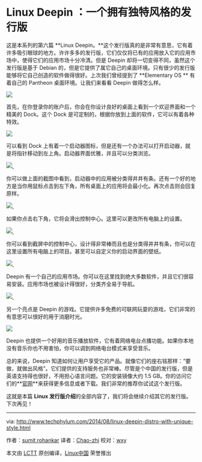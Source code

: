 Linux Deepin ：一个拥有独特风格的发行版
===============


这是本系列的第六篇 **Linux Deepin。**这个发行版真的是非常有意思，它有着许多吸引眼球的地方。许许多多的发行版，它们仅仅将已有的应用放入它的应用市场中，使得它们的应用市场十分冷清。但是 Deepin 却将一切变得不同，虽然这个发行版是基于 Debian 的，但是它提供了属它自己的桌面环境。只有很少的发行版能够将它自己创造的软件做得很好。上次我们曾经提到了 **Elementary OS ** 有着自己的 Pantheon 桌面环境。让我们来看看 Deepin 做得怎么样。

[
 ![](http://2.bp.blogspot.com/-xKbTZAtY2eg/U_xD1M8LocI/AAAAAAAAAp8/DXQP6iaLD00/s1600/DeepinScreenshot20140826131241.png) 
][6]

首先，在你登录你的账户后，你会在你设计良好的桌面上看到一个欢迎界面和一个精美的 Dock。这个 Dock 是可定制的，根据你放到上面的软件，它可以有着各种特效。

[
 ![](http://2.bp.blogspot.com/-WPddx-EYlZw/U_xD0bjQotI/AAAAAAAAApw/vDx8O8myVI4/s1600/DeepinScreenshot20140826131302.png) 
][7]

可以看到 Dock 上有着一个启动器图标，但是还有一个办法可以打开启动器，就是将指针移动到左上角。启动器界面优雅，并且可以分类浏览。

[
 ![](http://2.bp.blogspot.com/-FTOcyeJfs_k/U_xD0ErsgzI/AAAAAAAAAps/w4v1UFhaDWs/s1600/DeepinScreenshot20140826131320.png) 
][8] 

你可以做上面的截图中看到，启动器中的应用被分类得井井有条。还有一个好的地方是当你用鼠标点击到左下角，所有桌面上的应用将会最小化。再次点击则会回复原样。

[
 ![](http://3.bp.blogspot.com/-MVFLbWGTVJg/U_xD-xLuTrI/AAAAAAAAAqE/CD2bFiJsxqA/s1600/DeepinScreenshot20140826131333.png) 
][9] 

如果你点击右下角，它将会滑出控制中心。这里可以更改所有电脑上的设置。

[
 ![](http://2.bp.blogspot.com/-0EYqhY3WQFI/U_xEB8zO9RI/AAAAAAAAAqU/Jy54wrFZ2J8/s1600/DeepinScreenshot20140826131722.png) 
][10] 

你可以看到截屏中的控制中心，设计得非常棒而且也是分类得井井有条，你可以在这里设置所有电脑上的项目。甚至可以自定义你的启动界面的壁纸。

[
 ![](http://3.bp.blogspot.com/-Rpz5kyTxK_M/U_xD_1QkdaI/AAAAAAAAAqI/Wco4CDnWUHw/s1600/DeepinScreenshot20140826131837.png) 
][11] 

Deepin 有一个自己的应用市场。你可以在这里找到绝大多数软件，并且它们很容易安装。应用市场也被设计得很好，分类齐全易于导航。

[
 ![](http://2.bp.blogspot.com/-MDSiaRVT59c/U_xEJpwBSLI/AAAAAAAAAqk/s3As7rmqQxc/s1600/DeepinScreenshot20140826132205.png) 
][12] 

另一个亮点是 Deepin 的游戏。它提供许多免费的可联网玩耍的游戏，它们非常的有意思可以很好的用于消磨时光。

[
 ![](http://2.bp.blogspot.com/-yx8wExwyjFs/U_xML8CxBEI/AAAAAAAAAq0/r2RfwtnrdhU/s1600/DeepinScreenshot20140826142428.png) 
][13]

Deepin 也提供一个好用的音乐播放软件，它有着网络电台点播功能。如果你本地没有音乐你也不用害怕，你可以调到网络电台模式来享受音乐。

总的来说，Deepin 知道如何让用户享受它的产品。就像它们的座右铭那样：“要做，就做出风格”。它们提供的支持服务也非常棒。尽管是个中国的发行版，但是英语支持得也很好，不用担心语言问题。它的安装镜像大约 1.5 GB。你的访问它们的**[官网][14]**来获得更多信息或者下载。我们非常的推荐你试试这个发行版。

这就是本篇 **Linux 发行版介绍**的全部内容了，我们将会继续介绍其它的发行版。下次再见！

--------------------------------------------------------------------------------

via: http://www.techphylum.com/2014/08/linux-deepin-distro-with-unique-style.html

作者：[sumit rohankar][a]
译者：[Chao-zhi](https://github.com/Chao-zhi)
校对：[wxy](https://github.com/wxy)

本文由 [LCTT](https://github.com/LCTT/TranslateProject) 原创编译，[Linux中国](https://linux.cn/) 荣誉推出

[a]:https://plus.google.com/112160169713374382262
[1]:http://www.techphylum.com/2014/06/linux-mint-introduction.html
[2]:http://www.techphylum.com/2014/05/elementary-os-brief-introduction.html
[3]:http://www.techphylum.com/2014/05/Introduction-to-fedora.html
[4]:http://www.techphylum.com/2014/05/what-is-debian-brief-introduction.html
[5]:http://www.techphylum.com/2014/05/what-is-opensuse-introduction.html
[6]:http://2.bp.blogspot.com/-xKbTZAtY2eg/U_xD1M8LocI/AAAAAAAAAp8/DXQP6iaLD00/s1600/DeepinScreenshot20140826131241.png
[7]:http://2.bp.blogspot.com/-WPddx-EYlZw/U_xD0bjQotI/AAAAAAAAApw/vDx8O8myVI4/s1600/DeepinScreenshot20140826131302.png
[8]:http://2.bp.blogspot.com/-FTOcyeJfs_k/U_xD0ErsgzI/AAAAAAAAAps/w4v1UFhaDWs/s1600/DeepinScreenshot20140826131320.png
[9]:http://3.bp.blogspot.com/-MVFLbWGTVJg/U_xD-xLuTrI/AAAAAAAAAqE/CD2bFiJsxqA/s1600/DeepinScreenshot20140826131333.png
[10]:http://2.bp.blogspot.com/-0EYqhY3WQFI/U_xEB8zO9RI/AAAAAAAAAqU/Jy54wrFZ2J8/s1600/DeepinScreenshot20140826131722.png
[11]:http://3.bp.blogspot.com/-Rpz5kyTxK_M/U_xD_1QkdaI/AAAAAAAAAqI/Wco4CDnWUHw/s1600/DeepinScreenshot20140826131837.png
[12]:http://2.bp.blogspot.com/-MDSiaRVT59c/U_xEJpwBSLI/AAAAAAAAAqk/s3As7rmqQxc/s1600/DeepinScreenshot20140826132205.png
[13]:http://2.bp.blogspot.com/-yx8wExwyjFs/U_xML8CxBEI/AAAAAAAAAq0/r2RfwtnrdhU/s1600/DeepinScreenshot20140826142428.png
[14]:http://www.linuxdeepin.com/index.en.html
